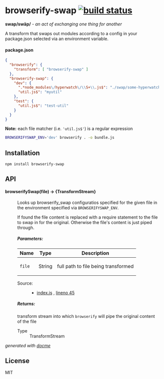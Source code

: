 # browserify-swap [![build status](https://secure.travis-ci.org/thlorenz/browserify-swap.png)](http://travis-ci.org/thlorenz/browserify-swap)

**swap/swäp/** - *an act of exchanging one thing for another*

A transform that swaps out modules according to a config in your package.json selected via an environment variable.

#### package.json

```json
{
  "browserify": {
    "transform": [ "browserify-swap" ]
  },
  "browserify-swap": {
    "dev": {
      ".*node_modules\/hyperwatch\/\\S+\\.js$": "./swap/some-hyperwatch-swap.js",
      "util.js$": "myutil"
    },
    "test": {
      "util.js$": "test-util"
    }
  }
}
```

**Note:** each file matcher (i.e. `'util.js$'`) is a regular expression

```sh
BROWSERIFYSWAP_ENV='dev' browserify . -o bundle.js
```

## Installation

    npm install browserify-swap

## API

<!-- START docme generated API please keep comment here to allow auto update -->
<!-- DON'T EDIT THIS SECTION, INSTEAD RE-RUN docme TO UPDATE -->

<div>
<div class="jsdoc-githubify">
<section>
<article>
<div class="container-overview">
<dl class="details">
</dl>
</div>
<dl>
<dt>
<h4 class="name" id="browserifySwap"><span class="type-signature"></span>browserifySwap<span class="signature">(file)</span><span class="type-signature"> &rarr; {TransformStream}</span></h4>
</dt>
<dd>
<div class="description">
<p>Looks up browserify_swap configuratios specified for the given file in the environment specified via <code>BROWSERIFYSWAP_ENV</code>.</p>
<p>If found the file content is replaced with a require statement to the file to swap in for the original.
Otherwise the file's content is just piped through.</p>
</div>
<h5>Parameters:</h5>
<table class="params">
<thead>
<tr>
<th>Name</th>
<th>Type</th>
<th class="last">Description</th>
</tr>
</thead>
<tbody>
<tr>
<td class="name"><code>file</code></td>
<td class="type">
<span class="param-type">String</span>
</td>
<td class="description last"><p>full path to file being transformed</p></td>
</tr>
</tbody>
</table>
<dl class="details">
<dt class="tag-source">Source:</dt>
<dd class="tag-source"><ul class="dummy">
<li>
<a href="https://github.com/thlorenz/browserify-swap/blob/master/index.js">index.js</a>
<span>, </span>
<a href="https://github.com/thlorenz/browserify-swap/blob/master/index.js#L45">lineno 45</a>
</li>
</ul></dd>
</dl>
<h5>Returns:</h5>
<div class="param-desc">
<p>transform stream into which <code>browserify</code> will pipe the original content of the file</p>
</div>
<dl>
<dt>
Type
</dt>
<dd>
<span class="param-type">TransformStream</span>
</dd>
</dl>
</dd>
</dl>
</article>
</section>
</div>

*generated with [docme](https://github.com/thlorenz/docme)*
</div>
<!-- END docme generated API please keep comment here to allow auto update -->

## License

MIT
